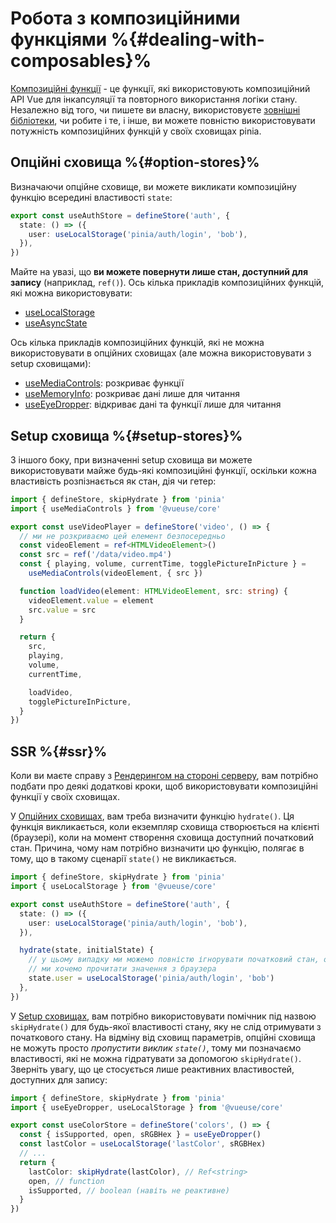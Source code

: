 # Робота з композиційними функціями %{#dealing-with-composables}%

[Композиційні функції](https://vuejs.org/guide/reusability/composables.html#composables) - це функції, які використовують композиційний API Vue для інкапсуляції та повторного використання логіки стану. Незалежно від того, чи пишете ви власну, використовуєте [зовнішні бібліотеки](https://vueuse.org/), чи робите і те, і інше, ви можете повністю використовувати потужність композиційних функцій у своїх сховищах pinia.

## Опційні сховища %{#option-stores}%

Визначаючи опційне сховище, ви можете викликати композиційну функцію всередині властивості `state`:

```ts
export const useAuthStore = defineStore('auth', {
  state: () => ({
    user: useLocalStorage('pinia/auth/login', 'bob'),
  }),
})
```

Майте на увазі, що **ви можете повернути лише стан, доступний для запису** (наприклад, `ref()`). Ось кілька прикладів композиційних функцій, які можна використовувати:

- [useLocalStorage](https://vueuse.org/core/useLocalStorage/)
- [useAsyncState](https://vueuse.org/core/useAsyncState/)

Ось кілька прикладів композиційних функцій, які не можна використовувати в опційних сховищах (але можна використовувати з setup сховищами):

- [useMediaControls](https://vueuse.org/core/useMediaControls/): розкриває функції
- [useMemoryInfo](https://vueuse.org/core/useMemory/): розкриває дані лише для читання
- [useEyeDropper](https://vueuse.org/core/useEyeDropper/): відкриває дані та функції лише для читання

## Setup сховища %{#setup-stores}%

З іншого боку, при визначенні setup сховища ви можете використовувати майже будь-які композиційні функції, оскільки кожна властивість розпізнається як стан, дія чи гетер:

```ts
import { defineStore, skipHydrate } from 'pinia'
import { useMediaControls } from '@vueuse/core'

export const useVideoPlayer = defineStore('video', () => {
  // ми не розкриваємо цей елемент безпосередньо
  const videoElement = ref<HTMLVideoElement>()
  const src = ref('/data/video.mp4')
  const { playing, volume, currentTime, togglePictureInPicture } =
    useMediaControls(videoElement, { src })

  function loadVideo(element: HTMLVideoElement, src: string) {
    videoElement.value = element
    src.value = src
  }

  return {
    src,
    playing,
    volume,
    currentTime,

    loadVideo,
    togglePictureInPicture,
  }
})
```

## SSR %{#ssr}%

Коли ви маєте справу з [Рендерингом на стороні серверу](../ssr/index.md), вам потрібно подбати про деякі додаткові кроки, щоб використовувати композиційні функції у своїх сховищах.

У [Опційних сховищах](#option-stores), вам треба визначити функцію `hydrate()`. Ця функція викликається, коли екземпляр сховища створюється на клієнті (браузері), коли на момент створення сховища доступний початковий стан. Причина, чому нам потрібно визначити цю функцію, полягає в тому, що в такому сценарії `state()` не викликається.

```ts
import { defineStore, skipHydrate } from 'pinia'
import { useLocalStorage } from '@vueuse/core'

export const useAuthStore = defineStore('auth', {
  state: () => ({
    user: useLocalStorage('pinia/auth/login', 'bob'),
  }),

  hydrate(state, initialState) {
    // у цьому випадку ми можемо повністю ігнорувати початковий стан, оскільки
    // ми хочемо прочитати значення з браузера
    state.user = useLocalStorage('pinia/auth/login', 'bob')
  },
})
```

У [Setup сховищах](#setup-stores), вам потрібно використовувати помічник під назвою `skipHydrate()` для будь-якої властивості стану, яку не слід отримувати з початкового стану. На відміну від сховищ параметрів, опційні сховища не можуть просто _пропустити виклик `state()`_, тому ми позначаємо властивості, які не можна гідратувати за допомогою `skipHydrate()`. Зверніть увагу, що це стосується лише реактивних властивостей, доступних для запису:

```ts
import { defineStore, skipHydrate } from 'pinia'
import { useEyeDropper, useLocalStorage } from '@vueuse/core'

export const useColorStore = defineStore('colors', () => {
  const { isSupported, open, sRGBHex } = useEyeDropper()
  const lastColor = useLocalStorage('lastColor', sRGBHex)
  // ...
  return {
    lastColor: skipHydrate(lastColor), // Ref<string>
    open, // function
    isSupported, // boolean (навіть не реактивне)
  }
})
```
